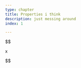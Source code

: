 ```yaml
---
type: chapter
title: Properties i think
description: just messing around
index: 1

---
```

$$

x

$$